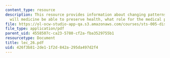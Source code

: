 ```yaml
---
content_type: resource
description: This resource provides information about changing patterns of disease,
  will medicine be able to preserve health, what role for the medical profession?
file: https://ol-ocw-studio-app-qa.s3.amazonaws.com/courses/sts-005-disease-and-society-in-america-fall-2005/426f3b812de11f2d842a295da497d2f4_lec_26.pdf
file_type: application/pdf
parent_uid: 4558507c-ca23-5780-cf2a-fba3529755b1
resourcetype: Document
title: lec_26.pdf
uid: 426f3b81-2de1-1f2d-842a-295da497d2f4
---
```

